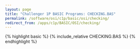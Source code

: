 ```yaml
---
layout: page
title: "Challenger 1P BASIC Programs: CHECKING.BAS"
permalink: /software/osi/c1p/basic/osi/checking/
redirect_from: /apps/c1p/BASIC/OSI/checking/
---
```


{% highlight basic %}
{% include_relative CHECKING.BAS %}
{% endhighlight %}
